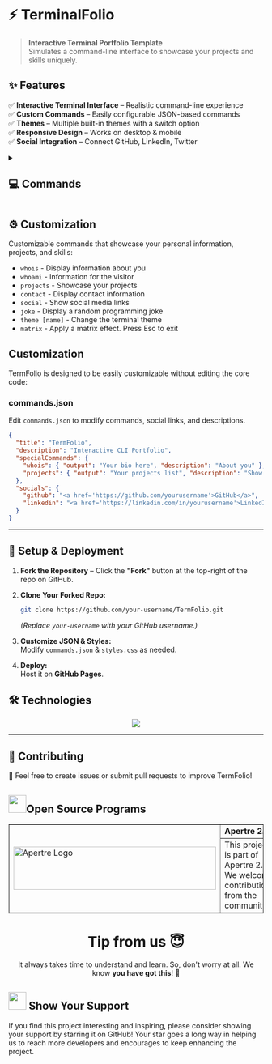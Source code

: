 # ⚡ TerminalFolio 

> **Interactive Terminal Portfolio Template**  
> Simulates a command-line interface to showcase your projects and skills uniquely.


## ✨ Features  
✅ **Interactive Terminal Interface** – Realistic command-line experience  
✅ **Custom Commands** – Easily configurable JSON-based commands  
✅ **Themes** – Multiple built-in themes with a switch option  
✅ **Responsive Design** – Works on desktop & mobile  
✅ **Social Integration** – Connect GitHub, LinkedIn, Twitter  


<details>
  <summary><h2>💻 Commands</h2></summary>

### 🛠 General Commands
- `help` – Show available commands  
- `clear` – Clear the terminal  
- `echo [text]` – Display text  
- `ls` – List files  
- `cat [file]` – Show file contents  
- `man [command]` – Show manual  
- `banner` – Display welcome message  

### 🚀 Special Commands
- `whois` – About you  
- `projects` – Show your projects  
- `contact` – Your contact info  
- `social` – Social links  
- `theme [name]` – Change theme  

</details>


## ⚙️ Customization  

Customizable commands that showcase your personal information, projects, and skills:

- `whois` - Display information about you
- `whoami` - Information for the visitor
- `projects` - Showcase your projects
- `contact` - Display contact information
- `social` - Show social media links
- `joke` - Display a random programming joke
- `theme [name]` - Change the terminal theme
- `matrix` - Apply a matrix effect. Press Esc to exit

## Customization

TermFolio is designed to be easily customizable without editing the core code:

### commands.json

Edit `commands.json` to modify commands, social links, and descriptions.  

```json
{
  "title": "TermFolio",
  "description": "Interactive CLI Portfolio",
  "specialCommands": {
    "whois": { "output": "Your bio here", "description": "About you" },
    "projects": { "output": "Your projects list", "description": "Show projects" }
  },
  "socials": {
    "github": "<a href='https://github.com/yourusername'>GitHub</a>",
    "linkedin": "<a href='https://linkedin.com/in/yourusername'>LinkedIn</a>"
  }
}
```

---

## 📂 Setup & Deployment  

1. **Fork the Repository** – Click the **"Fork"** button at the top-right of the repo on GitHub.  

2. **Clone Your Forked Repo:**  
   ```sh
   git clone https://github.com/your-username/TermFolio.git
   ```
   *(Replace `your-username` with your GitHub username.)*  

3. **Customize JSON & Styles:**  
   Modify `commands.json` & `styles.css` as needed.  

4. **Deploy:**  
   Host it on **GitHub Pages**.


## 🛠 Technologies  

<p align="center">
  <a href="https://skillicons.dev">
    <img src="https://skillicons.dev/icons?i=html,css,js" />
  </a>
</p>

---

## 🤝 Contributing  
🚀 Feel free to create issues or submit pull requests to improve TermFolio!  

<div>
   <h2><img src="https://fonts.gstatic.com/s/e/notoemoji/latest/1f4aa/512.webp" width="35" height="35" >Open Source Programs</h2>
</div>
<table border="1" cellpadding="10">
    <tr>
        <td rowspan="2">
            <img src="https://s2apertre.resourcio.in/Logo_primary.svg" alt="Apertre Logo" width="400" height="85">
        </td>
        <td>
            <strong>Apertre 2.0</strong>
        </td>
    </tr>
    <tr>
        <td>
            This project is part of Apertre 2.0. We welcome contributions from the community.
        </td>
    </tr>
</table>


<div align="center">
  <h1>Tip from us 😇</h1>
  <p>It always takes time to understand and learn. So, don't worry at all. We know <b>you have got this</b>! 💪</p>
</div>

<div>
  <h2><img src="https://fonts.gstatic.com/s/e/notoemoji/latest/2764_fe0f/512.webp" width="35" height="35"> Show Your Support</h2>
</div>

If you find this project interesting and inspiring, please consider showing your support by starring it on GitHub! Your star goes a long way in helping us to reach more developers and encourages to keep enhancing the project.
